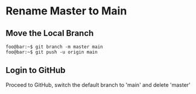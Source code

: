 # Rename Master to Main

## Move the Local Branch

```console
foo@bar:~$ git branch -m master main
foo@bar:~$ git push -u origin main
```

## Login to GitHub

Proceed to GitHub, switch the default branch to 'main' and delete 'master'
